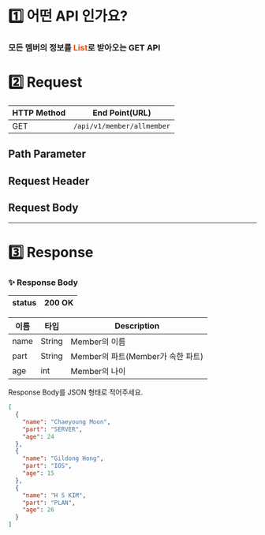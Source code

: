 # 1️⃣ 어떤 API 인가요?

### 모든 멤버의 정보를 <span style="color:orangered">List</span>로 받아오는 GET API

# 2️⃣ Request

| HTTP Method | End Point(URL)             |
|-------------|----------------------------|
| GET         | `/api/v1/member/allmember` |

## Path Parameter

## Request Header

## Request Body

---

# 3️⃣ Response

### ✨ Response Body

| status | 200 OK |
|--------|--------|

| 이름   | 타입     | Description               |
|------|--------|---------------------------|
| name | String | Member의 이름                |
| part | String | Member의 파트(Member가 속한 파트) |
| age  | int    | Member의 나이                |

Response Body를 JSON 형태로 적어주세요.

```json
[
  {
    "name": "Chaeyoung Moon",
    "part": "SERVER",
    "age": 24
  },
  {
    "name": "Gildong Hong",
    "part": "IOS",
    "age": 15
  },
  {
    "name": "H S KIM",
    "part": "PLAN",
    "age": 26
  }
]
```